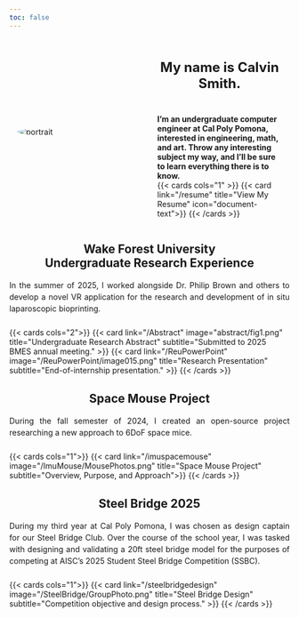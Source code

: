 ```yaml
---
toc: false
---
```

<!-- markdownlint-disable MD033 -->

<!-- CSS style classes. -->
<style>
.bio {
    flex: 1;
    text-align: left;
    font-weight: bold;
}
.portrait {
    margin: 1em 1em;
    min-width:0;
    flex:1;
    align-self:center;
    border-radius: 50%;
    object-fit: contain;
}
.BioResumeDiv {
    min-width: 0;
    flex: 1;
    margin: 1em 1em;
}
.subtitle {
    text-align: justify;
    line-height: 1.5;
    margin: 1rem 0 1.5rem;
}
.flex-container {
    display: flex;
    align-items: flex-start;
}
@media (max-width: 768px) { /* hx:md is typically 768px */
    .flex-container {
        flex-direction: column;
        align-items: center;
    }
}
</style>

<!-- Profile picture and bio div. -->
<div class="flex-container">
    <img src="/portrait.png" alt="portrait" class="portrait">
    </img>
    <div class="BioResumeDiv">
        <div class="bio">
            <p style="text-align:center;font-size:1.5rem;">My name is Calvin Smith.</p>
            <br>
            I’m an undergraduate computer engineer at Cal Poly Pomona, interested in engineering, math, and art. Throw any interesting subject my way, and I’ll be sure to learn everything there is to know.
        </div>
        {{< cards cols="1" >}}
            {{< card link="/resume" title="View My Resume" icon="document-text">}}
        {{< /cards >}}
    </div>
</div>

<!-- WFU REU section. -->
<h2 style="text-align:center;">
    Wake Forest University<br>
    Undergraduate Research Experience
</h2>
<p class="subtitle">
    In the summer of 2025, I worked alongside Dr. Philip Brown and others to develop a novel VR application for the research and development of in situ laparoscopic bioprinting.
</p>
{{< cards cols="2">}}
  {{< card link="/Abstract" image="abstract/fig1.png" title="Undergraduate Research Abstract" subtitle="Submitted to 2025 BMES annual meeting." >}}
  {{< card link="/ReuPowerPoint" image="/ReuPowerPoint/image015.png" title="Research Presentation" subtitle="End-of-internship presentation." >}}
{{< /cards >}}

<!-- Mouse project section. -->
<h2 style="text-align:center;">
    Space Mouse Project
</h2>
<p class="subtitle">
    During the fall semester of 2024, I created an open-source project researching a new approach to 6DoF space mice.
</p>
{{< cards cols="1">}}
    {{< card link="/imuspacemouse" image="/ImuMouse/MousePhotos.png" title="Space Mouse Project" subtitle="Overview, Purpose, and Approach">}}
{{< /cards >}}

<!-- Mouse project section. -->
<h2 style="text-align:center;">
    Steel Bridge 2025
</h2>
<p class="subtitle">
    During my third year at Cal Poly Pomona, I was chosen as design captain for our Steel Bridge Club. Over the course of the school year, I was tasked with designing and validating a 20ft steel bridge model for the purposes of competing at AISC’s 2025 Student Steel Bridge Competition (SSBC).
</p>
{{< cards cols="1">}}
    {{< card link="/steelbridgedesign" image="/SteelBridge/GroupPhoto.png" title="Steel Bridge Design" subtitle="Competition objective and design process." >}}
{{< /cards >}}
